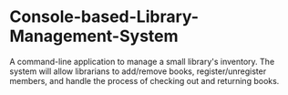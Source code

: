 # Console-based-Library-Management-System
A command-line application to manage a small library's inventory. The system will allow librarians to add/remove books, register/unregister members, and handle the process of checking out and returning books.
